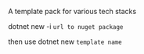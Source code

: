 A template pack for various tech stacks

dotnet new -i `url to nuget package`

then use
dotnet new `template name`
